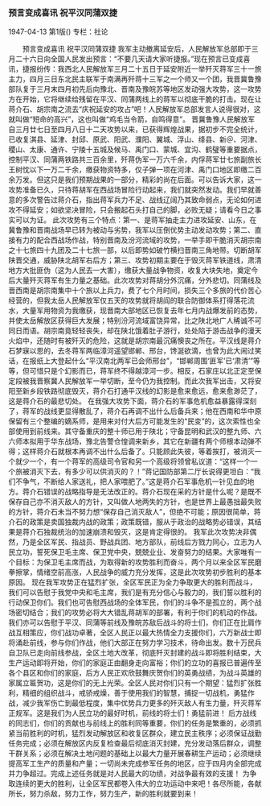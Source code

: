 ### 预言变成喜讯  祝平汉同蒲双捷

1947-04-13
第1版()
专栏：社论

　　预言变成喜讯
    祝平汉同蒲双捷
    我军主动撤离延安后，人民解放军总部即于三月二十六日向全国人民发出预言：“不要几天请大家听捷报。”现在预言已变成喜讯，捷报纷传：我西北人民解放军三月二十五日于延安附近一举歼灭蒋军三十一旅主力，四月三日东北民主联军于南满再歼蒋十三军之一个师又一个团，我晋冀鲁豫部队复于三月末四月初先后向豫北、晋南及豫皖苏等地区发动强大攻势，这一攻势方在开始，它将继续给残留在平汉、同蒲两线上的蒋军以彻底干脆的打击。现在让蒋介石、胡宗南之流去“庆祝延安的攻占”吧！人民解放军总部发言人说得很对，这就叫做“短命的高兴”，这也叫做“鸡毛当令箭，自鸣得意”。
    晋冀鲁豫人民解放军自三月廿七日至四月八日十二天攻势以来，已获得辉煌战果，据初步不完全统计，已收复淇县、延津、封邱、原武、阳武、濮阳、翼城、浮山、绛县、新＠、河津、稷山、太康、通许、宁陵十五城及候马、禹门口、蒙城、宜沟、鹤璧等重要据点，控制平汉、同蒲两铁路共三百余里，歼蒋伪军一万六千余，内俘蒋军廿七旅副旅长王树忱以下一万二千余，缴获物资特多，仅子弹一项在河津、禹门口地区即缴二百余万发。但这只是我们预期战果的一部分，精彩的尚在后面。可以告诉大家，这一攻势准备已久，只待蒋胡军在西战场冒险行动起来，我们就突然发动。我们早就善意的多次警告过蒋介石，指出蒋军兵力不足、战线辽阔乃其致命弱点，无论如何进攻不得延安；如欲坚决冒险，只会搬起石头打自己的脚，必败无疑；请看今日之事实可以为证。
    此次攻势有三个特点：第一、是蒋军抽走主力进攻延安、山东，在冀鲁豫和晋南战场早已转为被动与劣势，我军以压倒优势主动发动攻势；第二、直接有力的配合西战场作战，特别晋南及汾河流域的攻势，一举手即干脆消灭胡宗南之十七旅四十九团及二十七旅一部，以后即势如破竹横扫晋南三角地带。切断胡军陕晋交通，威胁陕北胡军右后方；第三、攻势初期主要在于毁灭蒋军铁道线，肃清地方大批匪伪（这为人民去一大害），缴获大量战争物资，收复大块失地，奠定今后大量歼灭蒋军有生力量之基础。此次攻势对蒋胡分外沉痛，分外悲切。同蒲线及晋西南是胡宗南集中十个旅以上兵力，费了七个月时间，损失三个多旅的代价苦心经营的，但我太岳人民解放军仅五天的攻势就将胡阎的联合防御体系打得落花流水，大量军用物资为我缴获，现晋南大部地区已恢复去年七月内战爆发前的态势，并使太岳解放区获得巨大发展；特别汾河流域富饶异常，比之陕北地广人稀诚不可同日而语。胡宗南竟轻轻丧失，却在陕北饿着肚子游行，处处陷于游击战争的漫天火焰中，还随时有被歼灭的危险，这就是胡宗南最沉痛懊丧之所在。平汉线是蒋介石梦寐以思的，去冬蒋军两临漳河遥望邯郸、邢台，馋涎欲滴，也曾为此大闹过笑话，在报纸上大登起什么“平汉南北两军已会师邢台”，“邯郸周围‘匪军’已‘肃清’”等等，但可惜只是个幻影而已，蒋军终不得越漳河一步。相反，石家庄以北正定至保定段被我晋察冀人民解放军一举切断，至今仍为我控制。而此次我军出击，又将安阳至新乡段铁路彻底毁灭，蒋介石打通平汉线的幻影是愈来愈远，愈来愈渺茫了，这是蒋介石的最悲切处。
    在我强大攻势下面，蒋介石的军事危机愈益暴露得深刻了，蒋军的战线更显得散乱了，蒋介石再调不出什么后备兵来；他在西南和华中原保留有三个整编的嫡系师，是用来对付大后方可能发生的“民变”的，这次索性也全部使用到前线来。其守备重庆的整十师已用于陕北；守备昆明和武汉的整九师、六六师本拟用于华东战场，豫北告警仓惶调来新乡，其它在新疆有两个师根本动弹不得；这样蒋介石就根本再调不出什么后备了。只能顾此失彼，等着挨打，被消灭一个就少一个，有一个蒋军的高级司令官和另一个高级将领曾私议道：“这样一个一个旅被消灭下去，有多少可以供消灭的？！”蒋记国防部第二厅长说得更坦白：“我们不争气，不断给人家送礼，把人家喂肥了。”这是蒋介石军事危机一针见血的地方。蒋介石错误的战略指导是无法改正的。蒋介石现在采的方针是什么呢？是既不保存自己亦不消灭敌人的方针，又叫做人地两失的方针，也是世界上最愚拙最失败的方针，蒋介石未当不努力想“保存自己消灭敌人”，但绝不可能；原因很简单，蒋介石的政策是卖国独裁内战的政策；政策既错，服从于政治的战略势必错误，其结果是蒋介石独裁统治的加速崩溃和毁灭，这是肯定得很的。
    我军此次攻势决非偶然，乃是全区军民、指战员、野战兵团、地方部队，前线后方戮力同心，立志为人民立功，誓死保卫毛主席、保卫党中央，兢兢业业、发奋努力的结果。大家唯有一个目标：为保卫毛主席而战，为取得新的攻势胜利而奋斗，两个月以来全区军民磨拳擦掌，情绪空前高涨，人民战争的威力充分发挥，这是此次攻势初步胜利的基本原因。
    现在我军攻势正在猛烈扩张，全区军民正为全力争取更大的胜利而战斗，我们可以告慰于我党中央和毛主席，我们是有充分信心与毅力的，我们誓以胜利的行动保卫你们。我们也可告慰西战场的全体军民，你们的斗争不是孤立的，两个战场密切结合；我们的攻势必将大大错乱蒋胡军的部署，有利于你们的机动的作战。我们亦可以告慰于平汉、同蒲等前线及豫皖苏敌后战斗的将士们，你们正在比肩作战互相策应，你们战功卓著，全区人民正以最大热情全力支援你们，六万新战士即将涌赴前线，参与你们作战，他们大部正在努力学习技术，待命出发。数十万民兵自卫队已走向前线参战，全区土地大改革，彻底歼灭封建的战斗即将胜利结束，大生产运动即将开始，你们的家庭正由翻身走向富裕；你们的立功的喜报已普遍传至各个县区和你们的家庭，后方人民正欢欣鼓舞庆贺你们的英勇战绩，为战斗英雄的家属立匾贺功，这是你们的无上光荣。全区人民对你们只有一个期望：猛烈扩张胜利，精细的组织战斗，戒骄戒燥，善于使用我们的智慧，捕捉一切战机，勇猛作战，减少我军伤亡到最低程度，集中优势兵力更多的歼灭敌人有生力量，歼灭蒋军正规军。这是我们为人民立功的最好时机，前线的将士们！勇猛前进！
    后方战线的同志们，你们的贡献也与前线上的胜利同等重要，你们的任务是繁重的，必须抓紧当前胜利的时机，猛烈发动解放区和收复区群众，建立民主秩序；必须保证战勤任务完成；必须在解放区内反复检查最后彻底消灭封建，充分发动落后群众，调整干群关系；必须在解决土地问题的基础上以最大力量开展春耕生产运动；必须继续提高军工生产的质量和产量；一切尚未完成参军任务的地区，应于四月内全部完成并力争超过。完成上述任务就是对人民最大的功绩，对战争最有效的支援！
    为争取连续的更大的胜利，让全区军民都卷入伟大的立功运动中来吧！各尽所能，各献所长，努力杀敌，努力工作，努力生产，新的胜利就要到来！
